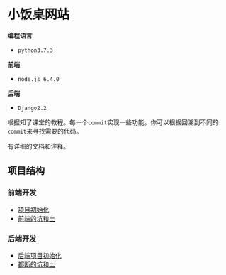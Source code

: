 # 小饭桌网站

**编程语言**

- `python3.7.3`

**前端**

- `node.js 6.4.0`

**后端**

- `Django2.2`


根据知了课堂的教程。每一个`commit`实现一些功能。你可以根据回溯到不同的`commit`来寻找需要的代码。

有详细的文档和注释。

## 项目结构

### 前端开发

- [项目初始化](./doc/前端/前端项目搭建.md)
- [前端的坑和土](./doc/前端/前端的坑和土.md)


### 后端开发

- [后端项目初始化](./doc/后端/后端项目搭建.md)
- [都断的坑和土](./doc/后端/后端开发的坑与土.md)